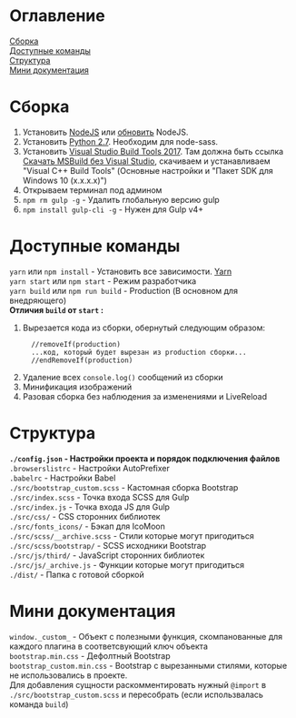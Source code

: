 # Оглавление
[Сборка](#Сборка)  
[Доступные команды](#Доступные-команды)  
[Структура](#Структура)  
[Мини документация](#Мини-документация)  

# Сборка
1. Установить [NodeJS](https://nodejs.org/en/download/) или [обновить](https://ru.stackoverflow.com/a/632989) NodeJS.
1. Установить [Python 2.7](https://www.python.org/downloads/ "Выбрать из списка внизу сайта"). Необходим для node-sass.
1. Установить [Visual Studio Build Tools 2017](https://docs.microsoft.com/ru-ru/visualstudio/msbuild/msbuild). Там должна быть ссылка [Скачать MSBuild без Visual Studio](https://visualstudio.microsoft.com/downloads/?q=build+tools), скачиваем и устанавливаем
"Visual C++ Build Tools" (Основные настройки и "Пакет SDK для Windows 10 (x.x.x.x)")
1. Открываем терминал под админом
1. `npm rm gulp -g` - Удалить глобальную версию gulp
1. `npm install gulp-cli -g` - Нужен для Gulp v4+

# Доступные команды
`yarn` или `npm install` - Установить все зависимости. [Yarn](https://yarnpkg.com/ru/docs/install "Скачать Yarn")  
`yarn start` или `npm start` - Режим разработчика  
`yarn build` или `npm run build` - Production (В основном для внедряющего)  
**Отличия `build` от `start` :** 
1. Вырезается кода из сборки, обернутый следующим образом: 
    ```
      //removeIf(production)
      ...код, который будет вырезан из production сборки...
      //endRemoveIf(production)
    ```
1. Удаление всех `console.log()` сообщений из сборки
1. Минификация изображений
1. Разовая сборка без наблюдения за изменениями и LiveReload

# Структура
**`./config.json` - Настройки проекта и порядок подключения файлов**  
`.browserslistrc` - Настройки AutoPrefixer  
`.babelrc` - Настройки Babel  
`./src/bootstrap_custom.scss` - Кастомная сборка Bootstrap  
`./src/index.scss` - Точка входа SCSS для Gulp  
`./src/index.js` - Точка входа JS для Gulp  
`./src/css/` - CSS сторонних библиотек  
`./src/fonts_icons/` - Бэкап для IcoMoon  
`./src/scss/__archive.scss` - Стили которые могут пригодиться  
`./src/scss/bootstrap/` - SCSS исходники Bootstrap  
`./src/js/third/` - JavaScript сторонних библиотек  
`./src/js/_archive.js` - Функции которые могут пригодиться  
`./dist/` - Папка с готовой сборкой  

# Мини документация
`window._custom_` - Объект с полезными функция, скомпанованные для каждого плагина в соответсвующий ключ объекта  
`bootstrap.min.css` - Дефолтный Bootstrap  
`bootstrap_custom.min.css` - Bootstrap с вырезанными стилями, которые не использовались в проекте.  
Для добавления сущности раскомментировать нужный `@import` в `./src/bootstrap_custom.scss` и пересобрать (если использвалась команда `build`)  